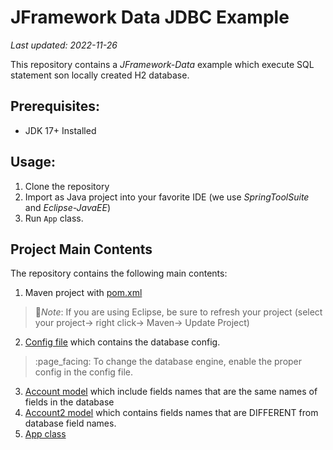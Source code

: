 # JFramework Data JDBC Example
_Last updated: 2022-11-26_


This repository contains a _JFramework-Data_ example which execute SQL statement son locally created H2 database.

## Prerequisites:
- JDK 17+ Installed

## Usage:
1. Clone the repository
2. Import as Java project into your favorite IDE (we use _SpringToolSuite_ and _Eclipse-JavaEE_)
3. Run `App` class.

## Project Main Contents 
The repository  contains the following main contents: 
1. Maven project with [pom.xml](pom.xml)
  > :page_facing_up:*Note*: If you are using Eclipse, be sure to refresh your project (select your project→ right click→ Maven→ Update Project)
2. [Config file](src/main/resources/config.properties) which contains the database config.
  >:page_facing: To change the database engine, enable the proper config in the config file.
3. [Account model](src/main/java/com/app/models/Account.java) which include fields names that are the same names
of fields in the database
3. [Account2 model](src/main/java/com/app/models/Account2.java) which contains fields names that are DIFFERENT from database field names.   
8. [App class](src/main/java/com/app/App.java)  

